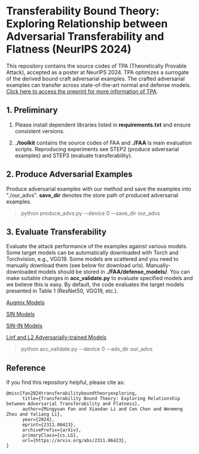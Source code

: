 # Transferability Bound Theory: Exploring Relationship between Adversarial Transferability and Flatness (NeurIPS 2024)

This repository contains the source codes of TPA (Theoretically Provable Attack), accepted as a poster at NeurIPS 2024. TPA optimizes a surrogate of the derived bound craft adversarial examples. The crafted adversarial examples can transfer across state-of-the-art normal and defense models. [Click here to access the preprint for more information of TPA](https://arxiv.org/abs/2311.06423).

## 1. Preliminary

1) Please install dependent libraries listed in **requirements.txt** and ensure consistent versions.

2) **./toolkit** contains the source codes of FAA and **./FAA** is main evaluation scripts. Reproducing experiments see STEP2 (produce adversarial examples) and STEP3 (evaluate transferability).

## 2. Produce Adversarial Examples

Produce adversarial examples with our method and save the examples into "./our_advs". **save_dir** denotes the store path of produced adversarial examples.

> python produce_advs.py --device 0 --save_dir our_advs

## 3. Evaluate Transferability

Evaluate the attack performance of the examples against various models. Some target models can be automatically downloaded with Torch and Torchvision, e.g., VGG19. Some models are scattered and you need to manually download them (see below for download urls). Manually-downloaded models should be stored in **./FAA/defense_models/**. You can make suitable changes in **acc_validate.py** to evaluate specified models and we believe this is easy. By default, the code evaluates the target models presented in Table 1 (ResNet50, VGG19, etc.).

[Augmix Models](https://drive.google.com/file/d/1z-1V3rdFiwqSECz7Wkmn4VJVefJGJGiF/view)

[SIN Models](https://bitbucket.org/robert_geirhos/texture-vs-shape-pretrained-models/raw/6f41d2e86fc60566f78de64ecff35cc61eb6436f/resnet50_train_60_epochs-c8e5653e.pth.tar)

[SIN-IN Models](https://bitbucket.org/robert_geirhos/texture-vs-shape-pretrained-models/raw/60b770e128fffcbd8562a3ab3546c1a735432d03/resnet50_train_45_epochs_combined_IN_SF-2a0d100e.pth.tar)

[Linf and L2 Adversarially-trained Models](https://github.com/microsoft/robust-models-transfer)

> python acc_validate.py --device 0 --adv_dir our_advs

## Reference

If you find this repository helpful, please cite as:

```
@misc{fan2024transferabilityboundtheoryexploring,
      title={Transferability Bound Theory: Exploring Relationship between Adversarial Transferability and Flatness}, 
      author={Mingyuan Fan and Xiaodan Li and Cen Chen and Wenmeng Zhou and Yaliang Li},
      year={2024},
      eprint={2311.06423},
      archivePrefix={arXiv},
      primaryClass={cs.LG},
      url={https://arxiv.org/abs/2311.06423}, 
}
```
